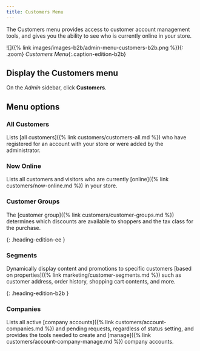 ```yaml
---
title: Customers Menu
---
```


The Customers menu provides access to customer account management tools, and gives you the ability to see who is currently online in your store.

![]({% link images/images-b2b/admin-menu-customers-b2b.png %}){: .zoom}
_Customers Menu_{:.caption-edition-b2b}

## Display the Customers menu

On the _Admin_ sidebar, click **Customers**.

## Menu options

### All Customers

Lists [all customers]({% link customers/customers-all.md %}) who have registered for an account with your store or were added by the administrator.

### Now Online

Lists all customers and visitors who are currently [online]({% link customers/now-online.md %}) in your store.

### Customer Groups

The [customer group]({% link customers/customer-groups.md %}) determines which discounts are available to shoppers and the tax class for the purchase.

{: .heading-edition-ee }
### Segments

Dynamically display content and promotions to specific customers [based on properties]({% link marketing/customer-segments.md %}) such as customer address, order history, shopping cart contents, and more.

{: .heading-edition-b2b }
### Companies

Lists all active [company accounts]({% link customers/account-companies.md %}) and pending requests, regardless of status setting, and provides the tools needed to create and [manage]({% link customers/account-company-manage.md %}) company accounts.
